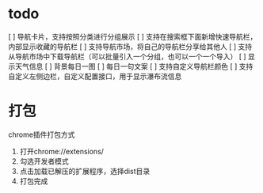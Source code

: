todo
===

[ ] 导航卡片，支持按照分类进行分组展示
[ ] 支持在搜索框下面新增快速导航栏，内部显示收藏的导航栏
[ ] 支持导航市场，将自己的导航栏分享给其他人
[ ] 支持从导航市场中下载导航栏（可以批量引入一个分组，也可以一个一个导入）
[ ] 显示天气信息
[ ] 背景每日一图
[ ] 每日一句文案
[ ] 支持自定义导航栏颜色
[ ] 支持自定义左侧边栏，自定义配置接口，用于显示瀑布流信息



打包
===

chrome插件打包方式

1. 打开chrome://extensions/
2. 勾选开发者模式
3. 点击加载已解压的扩展程序，选择dist目录
4. 打包完成